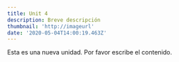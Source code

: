 ```yaml
---
title: Unit 4
description: Breve descripción
thumbnail: 'http://imageurl'
date: '2020-05-04T14:00:19.463Z'
---
```

Esta es una nueva unidad. Por favor escribe el contenido.